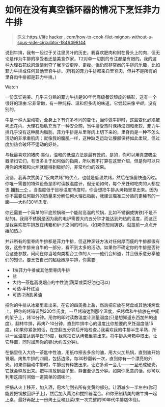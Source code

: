 # 如何在没有真空循环器的情况下烹饪菲力牛排

> 原文:[https://life hacker . com/how-to-cook-filet-mignon-without-a-sous-vide-circulator-1846498144](https://lifehacker.com/how-to-cook-filet-mignon-without-a-sous-vide-circulator-1846498144)

说到牛排，我有一段过于关注里贝叶的历史。我喜欢肥肉和附在骨头上的肉，但无论是作为牛排的享受者还是美食作家，T2对单一切割的专注都是有限的。我的这种大理石花纹的激情剥夺了我享受更厚、更瘦、但仍然非常嫩的牛排的乐趣，比如菲力牛排或任何其他里脊牛排。(所有的菲力牛排都来自里脊肉，但并不是所有的里脊肉牛排都是菲力牛排。)

Watch

一份烹饪完美、几乎三分熟的菲力牛排是90年代高级餐饮颓废的缩影，这有一个很好的理由:它非常嫩，有一种纯粹、温和但多肉的味道。它尝起来像*牛排*，没有别的。

牛是一种大型动物，全身上下有许多不同的变化，当你做牛排时，这些变化必须被考虑在内。大理石脂肪充当了一种安全网，当牛排受热时保持湿润和柔软，菲力牛排几乎没有这种肌内脂肪。菲力牛排是从里脊肉上切下来的，里脊肉是一种不怎么活动的非承重肌肉；就像我的腹肌一样，这种缺乏运动让腰部保持如此柔软，但过度加热会破坏不运动的好处。

与我最喜欢的猪肉 类似，温和的低温方法是最有效的。是的，你可以用真空吸尘器清扫它们，有很多关于如何做的指南，所以我不打算在这里介绍，但是你可以只用你的烤箱和火炉就能得到极好的，非常均匀的效果。

没错，我再次赞美了“反向烘烤”的优点，也就是低温烘烤，然后在锅里快速闪过。你唯一需要的特殊设备是即时读数温度计，但无论如何，每个烹饪和吃肉的人都应该 [拥有一个](https://skillet.lifehacker.com/a-digital-thermometer-makes-cooking-infinitely-easier-1795590263) 。当温度低于目标温度15度时，你会想把牛排从烤箱里拿出来。因为你不需要任何额外的热量来分解任何大理石脂肪，我建议瞄准三分熟的更稀有的一面——大约130华氏度。

你还需要一个简单的平底煎锅和一个能耐高温的煎锅，比如不锈钢或铸铁(不是不粘的)。我用不锈钢是因为我的电炉需要大约五分钟才能达到灼热的温度，而这正是我喜欢把牛排放在烤箱和炉子之间的时间。(如果你想用铸铁，就提前一点点开始加热。)

并非所有的里脊肉牛排都是菲力牛排，但这种烹饪方法对任何厚而瘦的牛排都很有效，这些牛排来自牛的一部分，看不到太多的活动。如果你不确定你的牛排是否符合这些参数，问问在你当地肉类柜台工作的人——他们会知道，并且很乐意分享他们的知识。要烹饪自己的超级嫩厚牛排，你需要:

*   1块菲力牛排或其他里脊肉牛排
*   盐
*   大约一茶匙高发烟点的中性油(蔬菜或菜籽油也可以)
*   可选:半杯红酒
*   可选:2汤匙黄油

把你的牛排从冰箱里拿出来，在它的四周撒上盐，然后把它放在烤盘或其他浅烤盘上。把你的烤箱调到200华氏度。一旦烤箱达到那个温度，把烤盘和牛排放在中间的架子上，烤10分钟。用你的即时读数温度计测量温度(只是想知道东西加热的速度)，翻转牛排，再烤7-10分钟，直到牛排中心的温度比你想要的烹饪温度低15度。(如果你紧张的话，在空翻五分钟后开始检查。)我喜欢我的牛排半生半熟，所以一旦温度达到华氏115度，我就把它从烤箱里拿出来。将牛排从烤箱中取出，让它静置，同时加热你的锅(大约五分钟)。

在锅里倒入大约一茶匙中性油，用纸巾擦去多余的油，用大火加热锅，直到油开始冒烟。烤焦牛排的四周，包括边缘，每30秒翻转一次，直到你有一个漂亮的外壳。如果你翻动牛排时，牛排没有释放出来，让它多煮一会儿——一旦形成硬壳，它就会释放出来。把牛排放到盘子里，静置至少五分钟。如果你愿意的话，你可以利用这段时间做一道简单的调味汁。

把锅从火上移开，加入酒，用木勺刮去所有变黄的部分。让酒减少一半左右(你可能要把锅放回炉子上)，然后加入黄油和搅拌器混合。和你烹制精美的嫩牛排一起上桌，最好再配上一份烤土豆和韭菜(来一次完整的90年代牛排店体验)。